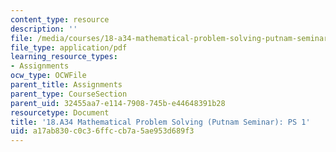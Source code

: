 ```yaml
---
content_type: resource
description: ''
file: /media/courses/18-a34-mathematical-problem-solving-putnam-seminar-fall-2018/a17ab830c0c36ffccb7a5ae953d689f3_MIT18_A34F18PS1.pdf
file_type: application/pdf
learning_resource_types:
- Assignments
ocw_type: OCWFile
parent_title: Assignments
parent_type: CourseSection
parent_uid: 32455aa7-e114-7908-745b-e44648391b28
resourcetype: Document
title: '18.A34 Mathematical Problem Solving (Putnam Seminar): PS 1'
uid: a17ab830-c0c3-6ffc-cb7a-5ae953d689f3
---
```

